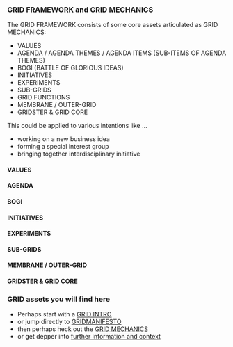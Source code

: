 
### GRID FRAMEWORK and GRID MECHANICS ###






The GRID FRAMEWORK consists of some core assets articulated as GRID MECHANICS:

 * VALUES
 * AGENDA / AGENDA THEMES / AGENDA ITEMS (SUB-ITEMS OF AGENDA THEMES)
 * BOGI (BATTLE OF GLORIOUS IDEAS)
 * INITIATIVES
 * EXPERIMENTS
 * SUB-GRIDS
 * GRID FUNCTIONS
 * MEMBRANE / OUTER-GRID
 * GRIDSTER & GRID CORE


 This could be applied to various intentions like ...
	
* working on a new business idea 
* forming a special interest group
* bringing together interdisciplinary initiative  


#### VALUES ####

#### AGENDA ####

#### BOGI ####

#### INITIATIVES ####

#### EXPERIMENTS ####

#### SUB-GRIDS ####

#### MEMBRANE / OUTER-GRID ####

#### GRIDSTER & GRID CORE ####




### GRID assets you will find here ###

* Perhaps start with a [GRID INTRO](./GRIDINTRO.md)
* or jump directly to [GRIDMANIFESTO](./GRIDMANIFESTO.md)
* then perhaps heck out the [GRID MECHANICS](./GRIDMECHANICS.md)
* or get depper into [further information and context](./GRIDFURTHERREAD.md)